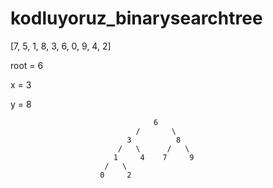 # kodluyoruz_binarysearchtree

[7, 5, 1, 8, 3, 6, 0, 9, 4, 2] 


root = 6

x = 3 

y = 8



                                    6
                                /       \
                              3          8
                            /   \      /   \
                           1     4    7     9
                         /   \
                        0     2